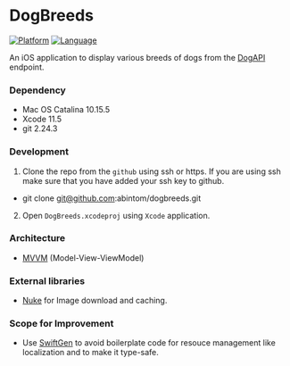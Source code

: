 # DogBreeds

[![Platform](https://img.shields.io/badge/iOS->=12.0-brightgreen?style=flat)](http://www.apple.com/ios/)
[![Language](https://img.shields.io/badge/Swift-5-orange?style=flat)](https://swift.org)

An iOS application to display various breeds of dogs from the [DogAPI](https://api.thedogapi.com/v1/images/search) endpoint.


### Dependency

- Mac OS Catalina 10.15.5
- Xcode 11.5
- git 2.24.3

### Development

1. Clone the repo from the `github` using ssh or https. If you are using ssh make sure that you have added your ssh key to github.
- git clone git@github.com:abintom/dogbreeds.git
2. Open `DogBreeds.xcodeproj` using `Xcode` application.


### Architecture

- [MVVM](https://en.wikipedia.org/wiki/Model–view–viewmodel) (Model-View-ViewModel)

### External libraries

- [Nuke](https://github.com/kean/Nuke) for Image download and caching.


### Scope for Improvement

- Use [SwiftGen](https://github.com/SwiftGen/SwiftGen) to avoid boilerplate code for resouce management like localization and to make it type-safe.



